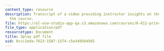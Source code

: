 ```yaml
---
content_type: resource
description: Transcript of a video providing instructor insights on the history of
  the course.
file: https://ol-ocw-studio-app-qa.s3.amazonaws.com/courses/6-811-principles-and-practice-of-assistive-technology-fall-2014/8ccc1eda762315871574c5e349584565_DbUa8w0W74.pdf
file_type: application/pdf
resourcetype: Document
title: 3play pdf file
uid: 8ccc1eda-7623-1587-1574-c5e349584565
---
```

